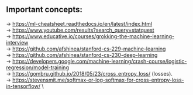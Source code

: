 ## Important concepts:

-> https://ml-cheatsheet.readthedocs.io/en/latest/index.html \
-> https://www.youtube.com/results?search_query=statquest \
-> https://www.educative.io/courses/grokking-the-machine-learning-interview \
-> https://github.com/afshinea/stanford-cs-229-machine-learning \
-> https://github.com/afshinea/stanford-cs-230-deep-learning \
-> https://developers.google.com/machine-learning/crash-course/logistic-regression/model-training \
-> https://gombru.github.io/2018/05/23/cross_entropy_loss/    (losses). \
-> https://stevensmit.me/softmax-or-log-softmax-for-cross-entropy-loss-in-tensorflow/ \
